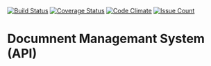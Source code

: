 [![Build Status](https://travis-ci.org/andela-blawrence/DMS-REST-API.svg)](https://travis-ci.org/andela-blawrence/DMS-REST-API)
[![Coverage Status](https://coveralls.io/repos/andela-blawrence/DMS-REST-API/badge.svg?branch=dev&service=github)](https://coveralls.io/github/andela-blawrence/DMS-REST-API?branch=dev)
[![Code Climate](https://codeclimate.com/repos/56708c054a291e093100025c/badges/925c293d940b6e0223b4/gpa.svg)](https://codeclimate.com/repos/56708c054a291e093100025c/feed)
[![Issue Count](https://codeclimate.com/repos/56708c054a291e093100025c/badges/925c293d940b6e0223b4/issue_count.svg)](https://codeclimate.com/repos/56708c054a291e093100025c/feed)

# Documnent Managemant System (API)
